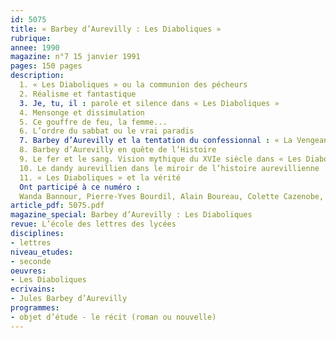 ```yaml
---
id: 5075
title: « Barbey d’Aurevilly : Les Diaboliques »
rubrique: 
annee: 1990
magazine: n°7 15 janvier 1991
pages: 150 pages
description: 
  1. « Les Diaboliques » ou la communion des pécheurs
  2. Réalisme et fantastique
  3. Je, tu, il : parole et silence dans « Les Diaboliques »
  4. Mensonge et dissimulation
  5. Ce gouffre de feu, la femme...
  6. L’ordre du sabbat ou le vrai paradis
  7. Barbey d’Aurevilly et la tentation du confessionnal : « La Vengeance d’une femme »
  8. Barbey d’Aurevilly en quête de l’Histoire
  9. Le fer et le sang. Vision mythique du XVIe siècle dans « Les Diaboliques »
  10. Le dandy aurevillien dans le miroir de l’histoire aurevillienne
  11. « Les Diaboliques » et la vérité
  Ont participé à ce numéro :
  Wanda Bannour, Pierre-Yves Bourdil, Alain Boureau, Colette Cazenobe, Michèle Clément, Antonia Fonyi, Dominique Millet-Gérard, Yves Pihan, Jean Sémolué, Philippe Tessier et Pierre Tranouez
article_pdf: 5075.pdf
magazine_special: Barbey d’Aurevilly : Les Diaboliques
revue: L’école des lettres des lycées
disciplines:
- lettres
niveau_etudes:
- seconde
oeuvres:
- Les Diaboliques
ecrivains:
- Jules Barbey d’Aurevilly
programmes:
- objet d’étude - le récit (roman ou nouvelle)
---
```

